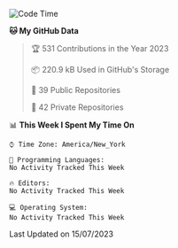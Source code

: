 <!--START_SECTION:waka-->
![Code Time](http://img.shields.io/badge/Code%20Time-201%20hrs%2025%20mins-blue)

**🐱 My GitHub Data** 

> 🏆 531 Contributions in the Year 2023
 > 
> 📦 220.9 kB Used in GitHub's Storage 
 > 
> 📜 39 Public Repositories 
 > 
> 🔑 42 Private Repositories  
 > 
📊 **This Week I Spent My Time On** 

```text
⌚︎ Time Zone: America/New_York

💬 Programming Languages: 
No Activity Tracked This Week

🔥 Editors: 
No Activity Tracked This Week

💻 Operating System: 
No Activity Tracked This Week

```


 Last Updated on 15/07/2023
<!--END_SECTION:waka-->